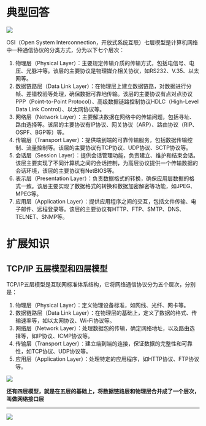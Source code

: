 # 典型回答


![](https://cdn.nlark.com/yuque/0/2023/png/5378072/1679215465250-69585686-78e5-4dba-a4b8-517d2e887bb3.png)





OSI（Open System Interconnection，开放式系统互联）七层模型是计算机网络中一种通信协议的分类方式，分为以下七个层次：



1. 物理层（Physical Layer）：主要规定传输介质的传输方式，包括电信号、电压、光脉冲等。该层的主要协议是物理媒介相关协议，如RS232、V.35、以太网等。
2. 数据链路层（Data Link Layer）：在物理层上建立数据链路，对数据进行分帧、差错校验等处理，确保数据可靠地传输。该层的主要协议有点对点协议PPP（Point-to-Point Protocol）、高级数据链路控制协议HDLC（High-Level Data Link Control）、以太网协议等。
3. 网络层（Network Layer）：主要解决数据在网络中的传输问题，包括寻址、路由选择等。该层的主要协议有IP协议、网关协议（ARP）、路由协议（RIP、OSPF、BGP等）等。
4. 传输层（Transport Layer）：提供端到端的可靠传输服务，包括数据传输控制、流量控制等。该层的主要协议有TCP协议、UDP协议、SCTP协议等。
5. 会话层（Session Layer）：提供会话管理功能，负责建立、维护和结束会话。该层主要实现了不同计算机之间的会话控制，为高层协议提供一个传输数据的会话环境，该层的主要协议有NetBIOS等。
6. 表示层（Presentation Layer）：负责数据格式的转换，确保应用层数据的格式一致。该层主要实现了数据格式的转换和数据加密解密等功能，如JPEG、MPEG等。
7. 应用层（Application Layer）：提供应用程序之间的交互，包括文件传输、电子邮件、远程登录等。该层的主要协议有HTTP、FTP、SMTP、DNS、TELNET、SNMP等。

  
 

# 扩展知识


## TCP/IP 五层模型和四层模型


TCP/IP五层模型是互联网标准体系结构，它将网络通信协议分为五个层次，分别是：



1. 物理层（Physical Layer）：定义物理设备标准，如网线、光纤、网卡等。
2. 数据链路层（Data Link Layer）：在物理层的基础上，定义了数据的格式、传输速率等，如以太网协议、Wi-Fi协议等。
3. 网络层（Network Layer）：处理数据包的传输，确定网络地址，以及路由选择等，如IP协议、ICMP协议等。
4. 传输层（Transport Layer）：建立端到端的连接，保证数据的完整性和可靠性，如TCP协议、UDP协议等。
5. 应用层（Application Layer）：处理特定的应用程序，如HTTP协议、FTP协议等。





![](https://cdn.nlark.com/yuque/0/2023/png/5378072/1679215512409-97a70e95-730c-4e33-9aa9-b32958e39a92.png)



**还有四层模型，就是在五层的基础上，将数据链路层和物理层合并成了一个层次，叫做网络接口层**

****

![](https://cdn.nlark.com/yuque/0/2023/png/5378072/1679215841660-1221d7ed-9d65-4237-9b41-a8f35fc5f540.png)

